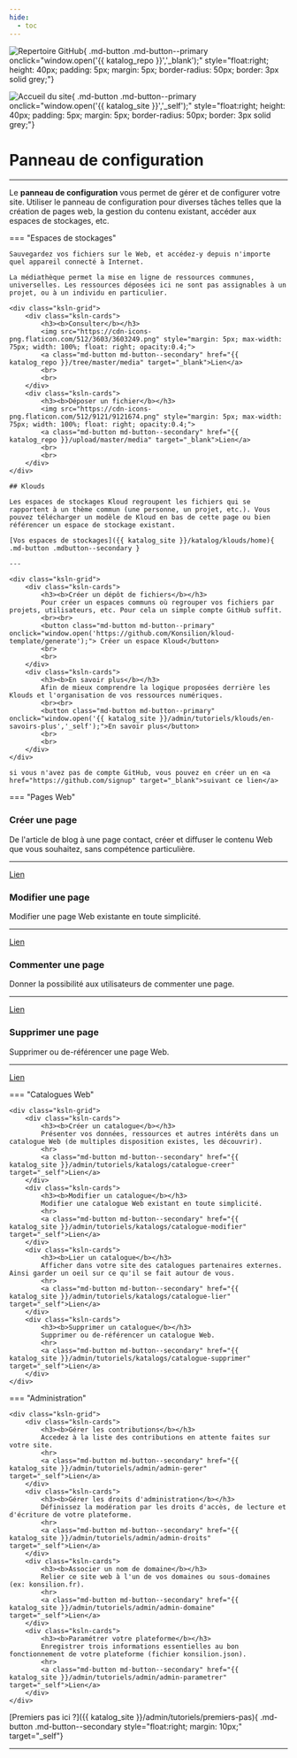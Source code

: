 ```yaml
---
hide:
  - toc
---
```



![Repertoire GitHub](https://raw.githubusercontent.com/Konsilion/website/master/media/logo-github.png){ .md-button .md-button--primary onclick="window.open('{{ katalog_repo }}','_blank');" style="float:right; height: 40px; padding: 5px; margin: 5px; border-radius: 50px; border: 3px solid grey;"}

![Accueil du site](https://raw.githubusercontent.com/Konsilion/website/master/media/fleche-retour.png){ .md-button .md-button--primary onclick="window.open('{{ katalog_site }}','_self');" style="float:right; height: 40px; padding: 5px; margin: 5px; border-radius: 50px; border: 3px solid grey;"}

# Panneau de configuration

---

Le **panneau de configuration** vous permet de gérer et de configurer votre site. Utiliser le panneau de configuration pour diverses tâches telles que la création de pages web, la gestion  du contenu existant, accéder aux espaces de stockages, etc. 

=== "Espaces de stockages"

    Sauvegardez vos fichiers sur le Web, et accédez-y depuis n'importe quel appareil connecté à Internet.

    La médiathèque permet la mise en ligne de ressources communes, universelles. Les ressources déposées ici ne sont pas assignables à un projet, ou à un individu en particulier.
    
    <div class="ksln-grid">
        <div class="ksln-cards">
            <h3><b>Consulter</b></h3>
            <img src="https://cdn-icons-png.flaticon.com/512/3603/3603249.png" style="margin: 5px; max-width: 75px; width: 100%; float: right; opacity:0.4;">
            <a class="md-button md-button--secondary" href="{{ katalog_repo }}/tree/master/media" target="_blank">Lien</a>
            <br>
            <br>
        </div>
        <div class="ksln-cards">
            <h3><b>Déposer un fichier</b></h3>
            <img src="https://cdn-icons-png.flaticon.com/512/9121/9121674.png" style="margin: 5px; max-width: 75px; width: 100%; float: right; opacity:0.4;">
            <a class="md-button md-button--secondary" href="{{ katalog_repo }}/upload/master/media" target="_blank">Lien</a>
            <br>
            <br>
        </div>
    </div>

    ## Klouds

    Les espaces de stockages Kloud regroupent les fichiers qui se rapportent à un thème commun (une personne, un projet, etc.). Vous pouvez télécharger un modèle de Kloud en bas de cette page ou bien référencer un espace de stockage existant.

    [Vos espaces de stockages]({{ katalog_site }}/katalog/klouds/home){ .md-button .mdbutton--secondary }

    ---

    <div class="ksln-grid">
        <div class="ksln-cards">
            <h3><b>Créer un dépôt de fichiers</b></h3>
            Pour créer un espaces communs où regrouper vos fichiers par projets, utilisateurs, etc. Pour cela un simple compte GitHub suffit.
            <br><br>
            <button class="md-button md-button--primary" onclick="window.open('https://github.com/Konsilion/kloud-template/generate');"> Créer un espace Kloud</button>
            <br>
            <br>
        </div>
        <div class="ksln-cards">
            <h3><b>En savoir plus</b></h3>
            Afin de mieux comprendre la logique proposées derrière les Klouds et l'organisation de vos ressources numériques.
            <br><br>
            <button class="md-button md-button--primary" onclick="window.open('{{ katalog_site }}/admin/tutoriels/klouds/en-savoirs-plus','_self');">En savoir plus</button>
            <br>
            <br>
        </div>
    </div>

    si vous n'avez pas de compte GitHub, vous pouvez en créer un en <a href="https://github.com/signup" target="_blank">suivant ce lien</a>


=== "Pages Web"

<div class="ksln-grid">
    <div class="ksln-cards">
        <h3><b>Créer une page</b></h3>
        De l'article de blog à une page contact, créer et diffuser le contenu Web que vous souhaitez, sans compétence particulière.
        <hr>
        <a class="md-button md-button--secondary" href="{{ katalog_site }}/admin/tutoriels/pages/page-creer" target="_self">Lien</a>
    </div>
    <div class="ksln-cards">
        <h3><b>Modifier une page</b></h3>
        Modifier une page Web existante en toute simplicité.
        <hr>
        <a class="md-button md-button--secondary" href="{{ katalog_site }}/admin/tutoriels/pages/page-modifier" target="_self">Lien</a>
    </div>
    <div class="ksln-cards">
        <h3><b>Commenter une page</b></h3>
        Donner la possibilité aux utilisateurs de commenter une page.
        <hr>
        <a class="md-button md-button--secondary" href="{{ katalog_site }}/admin/tutoriels/pages/page-commenter" target="_self">Lien</a>
    </div>
    <div class="ksln-cards">
        <h3><b>Supprimer une page</b></h3>
        Supprimer ou de-référencer une page Web. 
        <hr>
        <a class="md-button md-button--secondary" href="{{ katalog_site }}/admin/tutoriels/pages/page-supprimer" target="_self">Lien</a>
    </div>
</div>


=== "Catalogues Web"

    <div class="ksln-grid">
        <div class="ksln-cards">
            <h3><b>Créer un catalogue</b></h3>
            Présenter vos données, ressources et autres intérêts dans un catalogue Web (de multiples disposition existes, les découvrir).
            <hr>
            <a class="md-button md-button--secondary" href="{{ katalog_site }}/admin/tutoriels/katalogs/catalogue-creer" target="_self">Lien</a>
        </div>
        <div class="ksln-cards">
            <h3><b>Modifier un catalogue</b></h3>
            Modifier une catalogue Web existant en toute simplicité.
            <hr>
            <a class="md-button md-button--secondary" href="{{ katalog_site }}/admin/tutoriels/katalogs/catalogue-modifier" target="_self">Lien</a>
        </div>
        <div class="ksln-cards">
            <h3><b>Lier un catalogue</b></h3>
            Afficher dans votre site des catalogues partenaires externes. Ainsi garder un oeil sur ce qu'il se fait autour de vous.
            <hr>
            <a class="md-button md-button--secondary" href="{{ katalog_site }}/admin/tutoriels/katalogs/catalogue-lier" target="_self">Lien</a>
        </div>
        <div class="ksln-cards">
            <h3><b>Supprimer un catalogue</b></h3>
            Supprimer ou de-référencer un catalogue Web.
            <hr>
            <a class="md-button md-button--secondary" href="{{ katalog_site }}/admin/tutoriels/katalogs/catalogue-supprimer" target="_self">Lien</a>
        </div>
    </div>

=== "Administration"

    <div class="ksln-grid">
        <div class="ksln-cards">
            <h3><b>Gérer les contributions</b></h3>
            Accedez à la liste des contributions en attente faites sur votre site.
            <hr>
            <a class="md-button md-button--secondary" href="{{ katalog_site }}/admin/tutoriels/admin/admin-gerer" target="_self">Lien</a>
        </div>
        <div class="ksln-cards">
            <h3><b>Gérer les droits d'administration</b></h3>
            Définissez la modération par les droits d'accès, de lecture et d'écriture de votre plateforme.
            <hr>
            <a class="md-button md-button--secondary" href="{{ katalog_site }}/admin/tutoriels/admin/admin-droits" target="_self">Lien</a>
        </div>
        <div class="ksln-cards">
            <h3><b>Associer un nom de domaine</b></h3>
            Relier ce site web à l'un de vos domaines ou sous-domaines (ex: konsilion.fr).
            <hr>
            <a class="md-button md-button--secondary" href="{{ katalog_site }}/admin/tutoriels/admin/admin-domaine" target="_self">Lien</a>
        </div>
        <div class="ksln-cards">
            <h3><b>Paramétrer votre plateforme</b></h3>
            Enregistrer trois informations essentielles au bon fonctionnement de votre plateforme (fichier konsilion.json).
            <hr>
            <a class="md-button md-button--secondary" href="{{ katalog_site }}/admin/tutoriels/admin/admin-parametrer" target="_self">Lien</a>
        </div>          
    </div>

[Premiers pas ici ?]({{ katalog_site }}/admin/tutoriels/premiers-pas){ .md-button .md-button--secondary style="float:right; margin: 10px;" target="_self"}  

---

<script type="text/javascript" src="https://konsilion.github.io/katalog-setup/js/admin.js"></script>
<script type="text/javascript" src="https://konsilion.github.io/katalog-setup/js/functionality/slider-nav.js" defer></script>
<script type="text/javascript" src="https://konsilion.github.io/katalog-setup/js/functionality/add-page.js" defer></script>
<script type="text/javascript" src="https://konsilion.github.io/katalog-setup/js/functionality/modif-page.js" defer></script>
